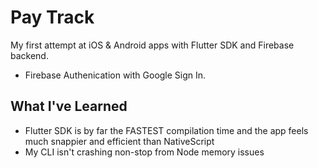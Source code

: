 # Pay Track

My first attempt at iOS & Android apps with Flutter SDK and Firebase backend. 

- Firebase Authenication with Google Sign In.

## What I've Learned

- Flutter SDK is by far the FASTEST compilation time and the app feels much snappier and efficient than NativeScript
- My CLI isn't crashing non-stop from Node memory issues
